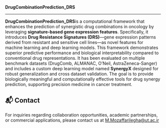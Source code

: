 **DrugCombinationPrediction_DRS** 

----

**DrugCombinationPrediction_DRS**is a computational framework that enhances the prediction of synergistic drug combinations in oncology by leveraging **signature-based gene expression features**.
Specifically, it introduces **Drug Resistance Signatures (DRS)**—gene expression patterns derived from resistant and sensitive cell lines—as novel features for machine learning and deep learning models. This framework demonstrates superior predictive performance and biological interpretability compared to conventional drug representations. It has been evaluated on multiple benchmark datasets (DrugComb, ALMANAC, O’Neil, AstraZeneca-Sanger) and includes a custom deep learning model named **SynergyX** designed for robust generalization and cross dataset validation. The goal is to provide biologically meaningful and computationally effective tools for drug synergy prediction, supporting precision medicine in cancer treatment.



## 📬 Contact
For inquiries regarding collaboration opportunities, academic partnerships, or commercial applications, 
please contact us at M.Mozaffarilegha@ut.ac.ir

